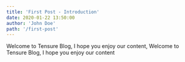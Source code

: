 ```yaml
---
title: 'First Post - Introduction'
date: 2020-01-22 13:50:00
author: 'John Doe'
path: '/first-post'
---
```


Welcome to Tensure Blog, I hope you enjoy our content, Welcome to Tensure Blog, I hope you enjoy our content
